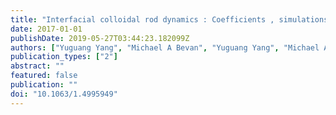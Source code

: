 ```yaml
---
title: "Interfacial colloidal rod dynamics : Coefficients , simulations , and analysis"
date: 2017-01-01
publishDate: 2019-05-27T03:44:23.182099Z
authors: ["Yuguang Yang", "Michael A Bevan", "Yuguang Yang", "Michael A Bevan"]
publication_types: ["2"]
abstract: ""
featured: false
publication: ""
doi: "10.1063/1.4995949"
---
```


